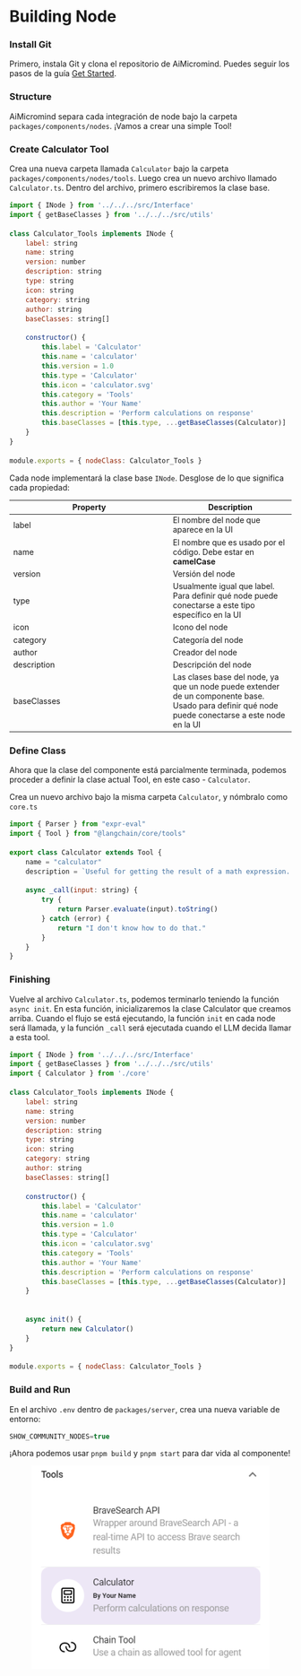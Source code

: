 # Building Node

### Install Git

Primero, instala Git y clona el repositorio de AiMicromind. Puedes seguir los pasos de la guía [Get Started](../getting-started/#for-developers).

### Structure

AiMicromind separa cada integración de node bajo la carpeta `packages/components/nodes`. ¡Vamos a crear una simple Tool!

### Create Calculator Tool

Crea una nueva carpeta llamada `Calculator` bajo la carpeta `packages/components/nodes/tools`. Luego crea un nuevo archivo llamado `Calculator.ts`. Dentro del archivo, primero escribiremos la clase base.

```javascript
import { INode } from '../../../src/Interface'
import { getBaseClasses } from '../../../src/utils'

class Calculator_Tools implements INode {
    label: string
    name: string
    version: number
    description: string
    type: string
    icon: string
    category: string
    author: string
    baseClasses: string[]

    constructor() {
        this.label = 'Calculator'
        this.name = 'calculator'
        this.version = 1.0
        this.type = 'Calculator'
        this.icon = 'calculator.svg'
        this.category = 'Tools'
        this.author = 'Your Name'
        this.description = 'Perform calculations on response'
        this.baseClasses = [this.type, ...getBaseClasses(Calculator)]
    }
}

module.exports = { nodeClass: Calculator_Tools }
```

Cada node implementará la clase base `INode`. Desglose de lo que significa cada propiedad:

<table><thead><tr><th width="271">Property</th><th>Description</th></tr></thead><tbody><tr><td>label</td><td>El nombre del node que aparece en la UI</td></tr><tr><td>name</td><td>El nombre que es usado por el código. Debe estar en <strong>camelCase</strong></td></tr><tr><td>version</td><td>Versión del node</td></tr><tr><td>type</td><td>Usualmente igual que label. Para definir qué node puede conectarse a este tipo específico en la UI</td></tr><tr><td>icon</td><td>Icono del node</td></tr><tr><td>category</td><td>Categoría del node</td></tr><tr><td>author</td><td>Creador del node</td></tr><tr><td>description</td><td>Descripción del node</td></tr><tr><td>baseClasses</td><td>Las clases base del node, ya que un node puede extender de un componente base. Usado para definir qué node puede conectarse a este node en la UI</td></tr></tbody></table>

### Define Class

Ahora que la clase del componente está parcialmente terminada, podemos proceder a definir la clase actual Tool, en este caso - `Calculator`.

Crea un nuevo archivo bajo la misma carpeta `Calculator`, y nómbralo como `core.ts`

```javascript
import { Parser } from "expr-eval"
import { Tool } from "@langchain/core/tools"

export class Calculator extends Tool {
    name = "calculator"
    description = `Useful for getting the result of a math expression. The input to this tool should be a valid mathematical expression that could be executed by a simple calculator.`
 
    async _call(input: string) {
        try {
            return Parser.evaluate(input).toString()
        } catch (error) {
            return "I don't know how to do that."
        }
    }
}
```

### Finishing

Vuelve al archivo `Calculator.ts`, podemos terminarlo teniendo la función `async init`. En esta función, inicializaremos la clase Calculator que creamos arriba. Cuando el flujo se está ejecutando, la función `init` en cada node será llamada, y la función `_call` será ejecutada cuando el LLM decida llamar a esta tool.

```javascript
import { INode } from '../../../src/Interface'
import { getBaseClasses } from '../../../src/utils'
import { Calculator } from './core'

class Calculator_Tools implements INode {
    label: string
    name: string
    version: number
    description: string
    type: string
    icon: string
    category: string
    author: string
    baseClasses: string[]

    constructor() {
        this.label = 'Calculator'
        this.name = 'calculator'
        this.version = 1.0
        this.type = 'Calculator'
        this.icon = 'calculator.svg'
        this.category = 'Tools'
        this.author = 'Your Name'
        this.description = 'Perform calculations on response'
        this.baseClasses = [this.type, ...getBaseClasses(Calculator)]
    }
    
 
    async init() {
        return new Calculator()
    }
}

module.exports = { nodeClass: Calculator_Tools }
```

### Build and Run

En el archivo `.env` dentro de `packages/server`, crea una nueva variable de entorno:

```javascript
SHOW_COMMUNITY_NODES=true
```

¡Ahora podemos usar `pnpm build` y `pnpm start` para dar vida al componente!

<figure><img src="../.gitbook/assets/image (1) (1) (1) (2).png" alt=""><figcaption></figcaption></figure>
